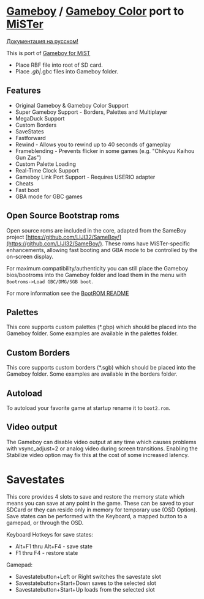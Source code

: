 # [Gameboy](https://en.wikipedia.org/wiki/Game_Boy)  / [Gameboy Color](https://en.wikipedia.org/wiki/Game_Boy_Color) port to [MiSTer](https://github.com/MiSTer-devel/Main_MiSTer/wiki)

[Документация на русском!](https://github.com/sapbotgit/RussianTranslations/blob/main/MiSTer-gameboy.md)

This is port of [Gameboy for MiST](https://github.com/mist-devel/gameboy)

* Place RBF file into root of SD card.
* Place *.gb|*.gbc files into Gameboy folder.

## Features
* Original Gameboy & Gameboy Color Support
* Super Gameboy Support - Borders, Palettes and Multiplayer
* MegaDuck Support
* Custom Borders
* SaveStates
* Fastforward 
* Rewind - Allows you to rewind up to 40 seconds of gameplay
* Frameblending - Prevents flicker in some games (e.g. "Chikyuu Kaihou Gun Zas") 
* Custom Palette Loading
* Real-Time Clock Support
* Gameboy Link Port Support - Requires USERIO adapter
* Cheats
* Fast boot
* GBA mode for GBC games

## Open Source Bootstrap roms
Open source roms are included in the core, adapted from the SameBoy project [https://github.com/LIJI32/SameBoy/](https://github.com/LIJI32/SameBoy/). These roms have MiSTer-specific enhancements, allowing fast booting and GBA mode to be controlled by the on-screen display.

 For maximum compatibility/authenticity you can still place the Gameboy bios/bootroms into the Gameboy folder and load them in the menu with `Bootroms->Load GBC/DMG/SGB boot`. 

For more information see the [BootROM README](./BootROMs/README.md)  

## Palettes
This core supports custom palettes (*.gbp) which should be placed into the Gameboy folder. Some examples are available in the palettes folder.

## Custom Borders
This core supports custom borders (*.sgb) which should be placed into the Gameboy folder. Some examples are available in the borders folder.

## Autoload
To autoload your favorite game at startup rename it to `boot2.rom`.

## Video output
The Gameboy can disable video output at any time which causes problems with vsync_adjust=2 or analog video during screen transitions. Enabling the Stabilize video option may fix this at the cost of some increased latency.

# Savestates
This core provides 4 slots to save and restore the memory state which means you can save at any point in the game. These can be saved to your SDCard or they can reside only in memory for temporary use (OSD Option). Save states can be performed with the Keyboard, a mapped button to a gamepad, or through the OSD.

Keyboard Hotkeys for save states:
- Alt+F1 thru Alt+F4 - save state
- F1 thru F4 - restore state

Gamepad:
- Savestatebutton+Left or Right switches the savestate slot
- Savestatebutton+Start+Down saves to the selected slot
- Savestatebutton+Start+Up loads from the selected slot
